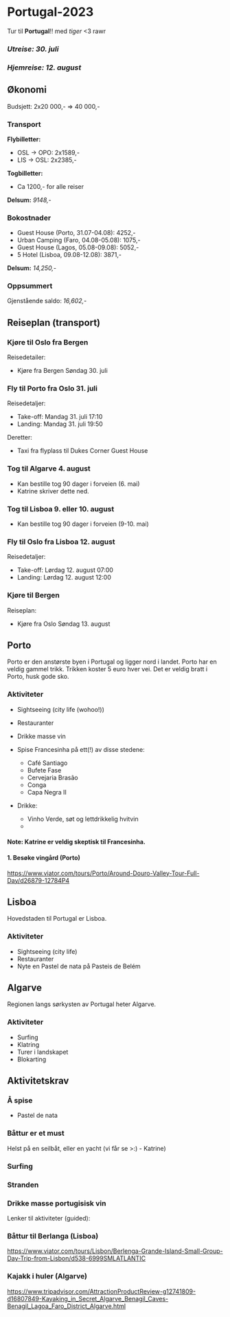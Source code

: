 # Portugal-2023
Tur til **Portugal**!! med *tiger* &lt;3 rawr
### *Utreise: 30. juli*
### *Hjemreise: 12. august*

## Økonomi
Budsjett: 2x20 000,- => 40 000,-

### Transport
**Flybilletter:** 
- OSL -> OPO: 2x1589,-
- LIS -> OSL: 2x2385,-

**Togbilletter:**
- Ca 1200,- for alle reiser

**Delsum:**
*9148,-*
### Bokostnader
- Guest House (Porto, 31.07-04.08): 4252,-
- Urban Camping (Faro, 04.08-05.08): 1075,-
- Guest House (Lagos, 05.08-09.08): 5052,-
- 5 Hotel (Lisboa, 09.08-12.08): 3871,-

**Delsum:** 
*14,250,-*

### Oppsummert
Gjenstående saldo: *16,602,-*

## Reiseplan (transport)

### Kjøre til Oslo fra Bergen
Reisedetailer:
- Kjøre fra Bergen Søndag 30. juli

### Fly til Porto fra Oslo 31. juli
Reisedetaljer:
- Take-off: Mandag 31. juli 17:10
- Landing: Mandag 31. juli 19:50

Deretter:
- Taxi fra flyplass til Dukes Corner Guest House

### Tog til Algarve 4. august
- Kan bestille tog 90 dager i forveien (6. mai)
- Katrine skriver dette ned.

### Tog til Lisboa 9. eller 10. august 
- Kan bestille tog 90 dager i forveien (9-10. mai)


### Fly til Oslo fra Lisboa 12. august
Reisedetaljer:
- Take-off: Lørdag 12. august 07:00
- Landing: Lørdag 12. august 12:00

### Kjøre til Bergen
Reiseplan:
- Kjøre fra Oslo Søndag 13. august


## Porto
Porto er den anstørste byen i Portugal og ligger nord i landet.
Porto har en veldig gammel trikk. Trikken koster 5 euro hver vei.
Det er veldig bratt i Porto, husk gode sko.


### Aktiviteter
- Sightseeing (city life (wohoo!))
- Restauranter
- Drikke masse vin
- Spise Francesinha på ett(!) av disse stedene:
    - Café Santiago
    - Bufete Fase
    - Cervejaria Brasão
    - Conga
    - Capa Negra II

- Drikke:
	- Vinho Verde, søt og lettdrikkelig hvitvin
	- 
#### Note: Katrine er veldig skeptisk til Francesinha.

#### 1. Besøke vingård (Porto)

https://www.viator.com/tours/Porto/Around-Douro-Valley-Tour-Full-Day/d26879-12784P4

## Lisboa
Hovedstaden til Portugal er Lisboa.

### Aktiviteter
- Sightseeing (city life)
- Restauranter
- Nyte en Pastel de nata på Pasteis de Belém

## Algarve
Regionen langs sørkysten av Portugal heter Algarve.

### Aktiviteter
- Surfing
- Klatring
- Turer i landskapet
- Blokarting


## Aktivitetskrav

### Å spise
- Pastel de nata

### Båttur er et must
Helst på en seilbåt, eller en yacht (vi får se >:) - Katrine)

### Surfing

### Stranden

### Drikke masse portugisisk vin

Lenker til aktiviteter (guided):


### Båttur til Berlanga (Lisboa)
https://www.viator.com/tours/Lisbon/Berlenga-Grande-Island-Small-Group-Day-Trip-from-Lisbon/d538-6999SMLATLANTIC

### Kajakk i huler (Algarve)

https://www.tripadvisor.com/AttractionProductReview-g12741809-d16807849-Kayaking_in_Secret_Algarve_Benagil_Caves-Benagil_Lagoa_Faro_District_Algarve.html
